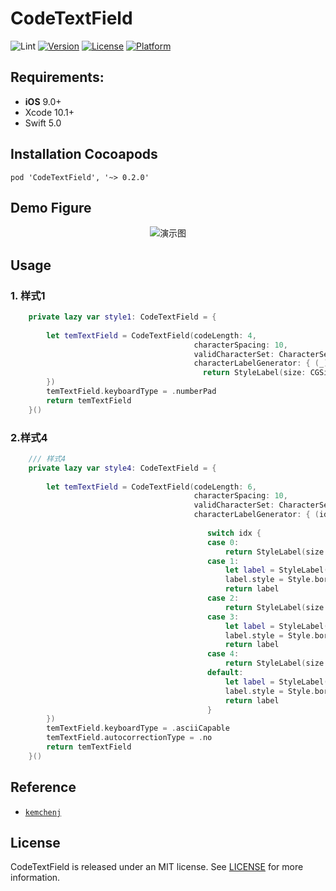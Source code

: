 # CodeTextField
![Lint](https://github.com/LiuSky/CodeTextField/workflows/Lint/badge.svg)
[![Version](https://img.shields.io/cocoapods/v/CodeTextField.svg?style=flat)](https://cocoapods.org/pods/CodeTextField)
[![License](https://img.shields.io/cocoapods/l/CodeTextField.svg?style=flat)](https://cocoapods.org/pods/CodeTextField)
[![Platform](https://img.shields.io/cocoapods/p/CodeTextField.svg?style=flat)](https://cocoapods.org/pods/CodeTextField)

## Requirements:
- **iOS** 9.0+
- Xcode 10.1+
- Swift 5.0

## Installation Cocoapods
<pre><code class="ruby language-ruby">pod 'CodeTextField', '~> 0.2.0'</code></pre>

## Demo Figure
<p align="center">
<img src="https://github.com/LiuSky/CodeTextField/blob/master/demo.png?raw=true" title="演示图">
</p>

## Usage
### 1. 样式1
```swift 
    private lazy var style1: CodeTextField = {
        
        let temTextField = CodeTextField(codeLength: 4,
                                         characterSpacing: 10,
                                         validCharacterSet: CharacterSet(charactersIn: "0123456789"),
                                         characterLabelGenerator: { (_) -> LableRenderable in
                                           return StyleLabel(size: CGSize(width: 50, height: 50))
        })
        temTextField.keyboardType = .numberPad
        return temTextField
    }()
```

### 2.样式4
```swift
    /// 样式4
    private lazy var style4: CodeTextField = {
        
        let temTextField = CodeTextField(codeLength: 6,
                                         characterSpacing: 10,
                                         validCharacterSet: CharacterSet(charactersIn: "ABCDEFGHIJKLMNOPQRSTUVWXYZ0123456789"),
                                         characterLabelGenerator: { (idx) -> LableRenderable in
                                            
                                            switch idx {
                                            case 0:
                                                return StyleLabel(size: CGSize(width: 50, height: 50))
                                            case 1:
                                                let label = StyleLabel(size: CGSize(width: 50, height: 50))
                                                label.style = Style.border(nomal: UIColor.gray, selected: UIColor.blue)
                                                return label
                                            case 2:
                                                return StyleLabel(size: CGSize(width: 50, height: 50))
                                            case 3:
                                                let label = StyleLabel(size: CGSize(width: 50, height: 50))
                                                label.style = Style.border(nomal: UIColor.gray, selected: UIColor.orange)
                                                return label
                                            case 4:
                                                return StyleLabel(size: CGSize(width: 50, height: 50))
                                            default:
                                                let label = StyleLabel(size: CGSize(width: 50, height: 50))
                                                label.style = Style.border(nomal: UIColor.gray, selected: UIColor.purple)
                                                return label
                                            }
        })
        temTextField.keyboardType = .asciiCapable
        temTextField.autocorrectionType = .no
        return temTextField
    }()
```

## Reference
<ul>
<li><a href="https://kemchenj.github.io/2019-04-07/"><code>kemchenj</code></a></li>
</ul>

## License
CodeTextField is released under an MIT license. See [LICENSE](LICENSE) for more information.

